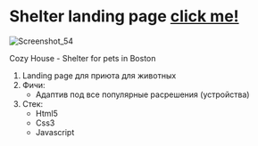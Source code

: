 # Shelter landing page [click me!](https://rolling-scopes-school.github.io/siskinbird-JSFE2022Q1/shelter/pages/main/index.html)
![Screenshot_54](https://user-images.githubusercontent.com/59995752/162726612-3c9cba9e-e050-4e4c-ae18-8616fb1d2ce9.png)

Cozy House - Shelter for pets in Boston
1. Landing page для приюта для животных
2. Фичи:
   * Адаптив под все популярные расрешения (устройства)
3. Стек:
   * Html5
   * Css3
   * Javascript

